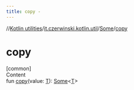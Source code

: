 ```yaml
---
title: copy -
---
```

//[Kotlin utilities](../../index.html)/[it.czerwinski.kotlin.util](../index.html)/[Some](index.html)/[copy](copy.html)



# copy  
[common]  
Content  
fun [copy](copy.html)(value: [T](index.html)): [Some](index.html)<[T](index.html)>  



